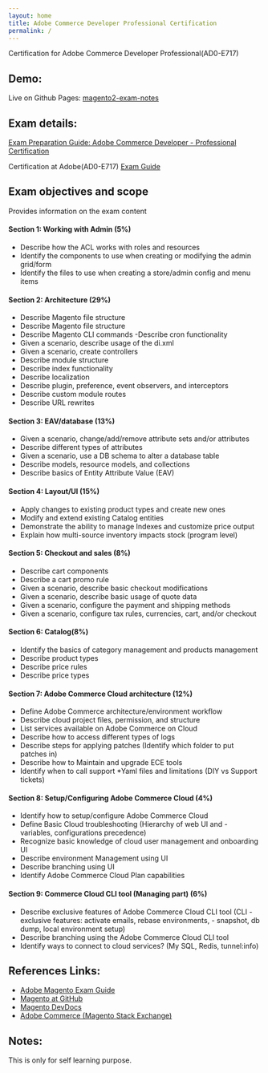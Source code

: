 ```yaml
---
layout: home
title: Adobe Commerce Developer Professional Certification
permalink: /
---
```


Certification for Adobe Commerce Developer Professional(AD0-E717)

## Demo:

Live on Github Pages: [ magento2-exam-notes](https://supravatm.github.io/magento2-exam-notes)

## Exam details:
[Exam Preparation Guide: Adobe Commerce Developer - Professional Certification](https://express.adobe.com/page/N9ImQqutQZ4eO/)


Certification at Adobe(AD0-E717) [Exam Guide](https://experienceleague.adobe.com/en/docs/certification/program/technical-certifications/ac/ac-professional/ac-p-developer)

## Exam objectives and scope

Provides information on the exam content
#### Section 1: Working with Admin (5%)
  - Describe how the ACL works with roles and resources
  - Identify the components to use when creating or modifying the admin grid/form
  - Identify the files to use when creating a store/admin config and menu items
#### Section 2: Architecture (29%)
  - Describe Magento file structure
  - Describe Magento file structure
  - Describe Magento CLI commands
  -Describe cron functionality
  - Given a scenario, describe usage of the di.xml
  - Given a scenario, create controllers
  - Describe module structure
  - Describe index functionality
  - Describe localization
  - Describe plugin, preference, event observers, and interceptors
  - Describe custom module routes
  - Describe URL rewrites

#### Section 3: EAV/database (13%)
- Given a scenario, change/add/remove attribute sets and/or attributes
- Describe different types of attributes
- Given a scenario, use a DB schema to alter a database table
- Describe models, resource models, and collections
- Describe basics of Entity Attribute Value (EAV)

#### Section 4: Layout/UI (15%)
- Apply changes to existing product types and create new ones
- Modify and extend existing Catalog entities
- Demonstrate the ability to manage Indexes and customize price output
- Explain how multi-source inventory impacts stock (program level)

#### Section 5: Checkout and sales (8%)
- Describe cart components
- Describe a cart promo rule
- Given a scenario, describe basic checkout modifications
- Given a scenario, describe basic usage of quote data
- Given a scenario, configure the payment and shipping methods
- Given a scenario, configure tax rules, currencies, cart, and/or checkout

#### Section 6: Catalog(8%)
- Identify the basics of category management and products management
- Describe product types
- Describe price rules
- Describe price types

#### Section 7: Adobe Commerce Cloud architecture (12%)
- Define Adobe Commerce architecture/environment workflow
- Describe cloud project files, permission, and structure
- List services available on Adobe Commerce on Cloud
- Describe how to access different types of logs
- Describe steps for applying patches (Identify which folder to put patches in)
- Describe how to Maintain and upgrade ECE tools
- Identify when to call support *Yaml files and limitations (DIY vs Support tickets)

#### Section 8: Setup/Configuring Adobe Commerce Cloud (4%)
- Identify how to setup/configure Adobe Commerce Cloud
- Define Basic Cloud troubleshooting (Hierarchy of web UI and - variables, configurations precedence)
- Recognize basic knowledge of cloud user management and onboarding UI
- Describe environment Management using UI
- Describe branching using UI
- Identify Adobe Commerce Cloud Plan capabilities


#### Section 9: Commerce Cloud CLI tool (Managing part) (6%)
- Describe exclusive features of Adobe Commerce Cloud CLI tool (CLI - exclusive features: activate emails, rebase environments, - snapshot, db dump, local environment setup)
- Describe branching using the Adobe Commerce Cloud CLI tool
- Identify ways to connect to cloud services? (My SQL, Redis, tunnel:info)

## References Links:
- [Adobe Magento Exam Guide]()
- [Magento at GitHub]()
- [Magento DevDocs]()
- [Adobe Commerce (Magento Stack Exchange)]()

## Notes:

This is only for self learning purpose.
